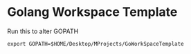 # Golang Workspace Template

Run this to alter GOPATH

`export GOPATH=$HOME/Desktop/MProjects/GoWorkSpaceTemplate`
